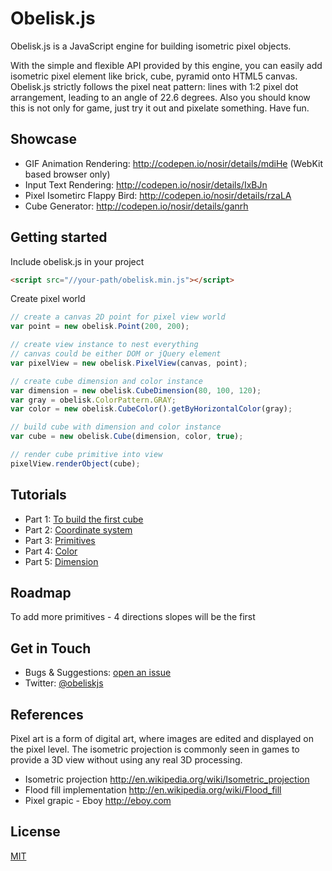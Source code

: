 # Obelisk.js

Obelisk.js is a JavaScript engine for building isometric pixel objects.

With the simple and flexible API provided by this engine, you can easily add isometric pixel element like brick, cube, pyramid onto HTML5 canvas. Obelisk.js strictly follows the pixel neat pattern: lines with 1:2 pixel dot arrangement, leading to an angle of 22.6 degrees. Also you should know this is not only for game, just try it out and pixelate something. Have fun.

## Showcase

- GIF Animation Rendering: http://codepen.io/nosir/details/mdiHe (WebKit based browser only)
- Input Text Rendering: http://codepen.io/nosir/details/IxBJn
- Pixel Isometirc Flappy Bird: http://codepen.io/nosir/details/rzaLA
- Cube Generator: http://codepen.io/nosir/details/ganrh

## Getting started

Include obelisk.js in your project
```html
<script src="//your-path/obelisk.min.js"></script>
```

Create pixel world
```javascript
// create a canvas 2D point for pixel view world
var point = new obelisk.Point(200, 200);

// create view instance to nest everything
// canvas could be either DOM or jQuery element
var pixelView = new obelisk.PixelView(canvas, point);

// create cube dimension and color instance
var dimension = new obelisk.CubeDimension(80, 100, 120);
var gray = obelisk.ColorPattern.GRAY;
var color = new obelisk.CubeColor().getByHorizontalColor(gray);

// build cube with dimension and color instance
var cube = new obelisk.Cube(dimension, color, true);

// render cube primitive into view
pixelView.renderObject(cube);
```

## Tutorials
- Part 1: [To build the first cube](https://github.com/nosir/obelisk.js/wiki/Tutorial-Part-1%3A-To-build-the-first-cube)
- Part 2: [Coordinate system](https://github.com/nosir/obelisk.js/wiki/Tutorial-Part-2%3A-Coordinate-system)
- Part 3: [Primitives](https://github.com/nosir/obelisk.js/wiki/Tutorial-Part-3%3A-Primitives)
- Part 4: [Color](https://github.com/nosir/obelisk.js/wiki/Tutorial-Part-4%3A-Color)
- Part 5: [Dimension](https://github.com/nosir/obelisk.js/wiki/Tutorial-Part-5%3A-Dimension)

## Roadmap

To add more primitives - 4 directions slopes will be the first

## Get in Touch

- Bugs & Suggestions: [open an issue](https://github.com/nosir/obelisk.js/issues)
- Twitter: [@obeliskjs](https://twitter.com/obeliskjs)

## References
Pixel art is a form of digital art, where images are edited and displayed on the pixel level. The isometric projection is commonly seen in games to provide a 3D view without using any real 3D processing.

- Isometric projection http://en.wikipedia.org/wiki/Isometric_projection
- Flood fill implementation http://en.wikipedia.org/wiki/Flood_fill
- Pixel grapic - Eboy http://eboy.com

## License

[MIT](http://opensource.org/licenses/MIT)

